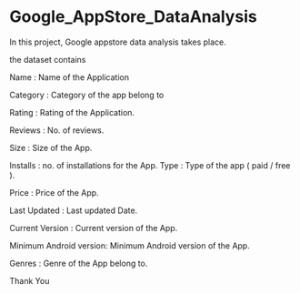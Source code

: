 # Google_AppStore_DataAnalysis

In this project, Google appstore data analysis takes place.

the dataset contains

Name : Name of the Application

Category : Category of the app belong to

Rating : Rating of the Application.

Reviews : No. of reviews.

Size : Size of the App.

Installs : no. of installations for the App.
Type : Type of the app ( paid / free ).

Price : Price of the App.

Last Updated : Last updated Date.

Current Version : Current version of the App.

Minimum Android version: Minimum Android version of the App.

Genres : Genre of the App belong to.

Thank You
